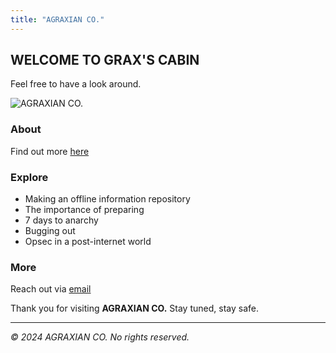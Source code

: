 ```yaml
---
title: "AGRAXIAN CO."
---
```


## WELCOME TO GRAX'S CABIN

Feel free to have a look around.

![AGRAXIAN CO.](pic.jpg)

### About

Find out more [here](about)

### Explore

 - Making an offline information repository
 - The importance of preparing
 - 7 days to anarchy
 - Bugging out
 - Opsec in a post-internet world

### More

Reach out via [email](mailto:agraxian@pm.me)

Thank you for visiting **AGRAXIAN CO.** Stay tuned, stay safe.

---

*© 2024 AGRAXIAN CO. No rights reserved.*




